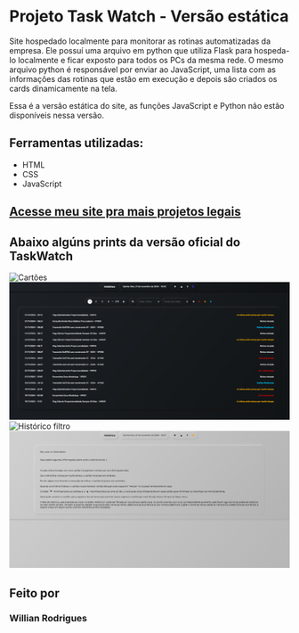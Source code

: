 # Projeto Task Watch - Versão estática
 Site hospedado localmente para monitorar as rotinas automatizadas da empresa.
 Ele possuí uma arquivo em python que utiliza Flask para hospeda-lo localmente e ficar exposto para todos os PCs da mesma rede.
 O mesmo arquivo python é responsável por enviar ao JavaScript, uma lista com as informações das rotinas que estão em execução e depois são criados os cards dinamicamente na tela.

 Essa é a versão estática do site, as funções JavaScript e Python não estão disponíveis nessa versão.

## Ferramentas utilizadas:
* HTML
* CSS
* JavaScript

## [Acesse meu site pra mais projetos legais](https://wilrocha97.github.io/portfolio/)


## Abaixo algúns prints da versão oficial do TaskWatch

![Cartões](https://github.com/WilRocha97/Projeto-Task-Watch/blob/main/Imagens/cartões.png)
![Histórico](https://github.com/WilRocha97/Projeto-Task-Watch/blob/main/Imagens/hostórico.png)
![Histórico filtro](https://github.com/WilRocha97/Projeto-Task-Watch/blob/main/Imagens/hostórico_filtrado.png)
![Tela de ajuda](https://github.com/WilRocha97/Projeto-Task-Watch/blob/main/Imagens/tela_ajuda.png)

## Feito por
### Willian Rodrigues
